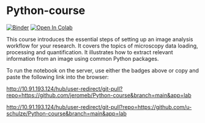 # Python-course

[![Binder](https://mybinder.org/badge_logo.svg)](https://mybinder.org/v2/gh/jboulanger/Python-course/HEAD)
[![Open In Colab](https://colab.research.google.com/assets/colab-badge.svg)](https://mybinder.org/v2/gh/jboulanger/)

This course introduces the essential steps of setting up an image analysis workflow for your research. It covers the topics of microscopy data loading, processing and quantification. It illustrates how to extract relevant information from an image using common Python packages. 

To run the notebook on the server, use either the badges above or copy and paste the following link into the browser: 

http://10.91.193.124/hub/user-redirect/git-pull?repo=https://github.com/jeromeb/Python-course&branch=main&app=lab

http://10.91.193.124/hub/user-redirect/git-pull?repo=https://github.com/u-schulze/Python-course&branch=main&app=lab
